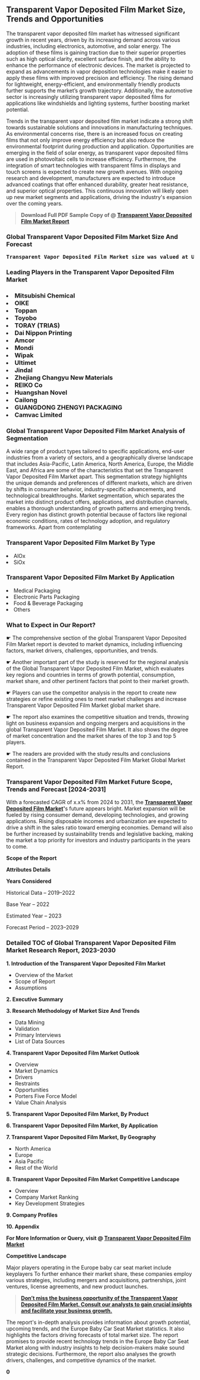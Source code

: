 <p> <h2>Transparent Vapor Deposited Film Market Size, Trends and Opportunities</h2><p>The transparent vapor deposited film market has witnessed significant growth in recent years, driven by its increasing demand across various industries, including electronics, automotive, and solar energy. The adoption of these films is gaining traction due to their superior properties such as high optical clarity, excellent surface finish, and the ability to enhance the performance of electronic devices. The market is projected to expand as advancements in vapor deposition technologies make it easier to apply these films with improved precision and efficiency. The rising demand for lightweight, energy-efficient, and environmentally friendly products further supports the market’s growth trajectory. Additionally, the automotive sector is increasingly utilizing transparent vapor deposited films for applications like windshields and lighting systems, further boosting market potential.</p><p>Trends in the transparent vapor deposited film market indicate a strong shift towards sustainable solutions and innovations in manufacturing techniques. As environmental concerns rise, there is an increased focus on creating films that not only improve energy efficiency but also reduce the environmental footprint during production and application. Opportunities are emerging in the field of solar energy, as transparent vapor deposited films are used in photovoltaic cells to increase efficiency. Furthermore, the integration of smart technologies with transparent films in displays and touch screens is expected to create new growth avenues. With ongoing research and development, manufacturers are expected to introduce advanced coatings that offer enhanced durability, greater heat resistance, and superior optical properties. This continuous innovation will likely open up new market segments and applications, driving the industry's expansion over the coming years.</p></p><blockquote id="" class=""><strong>Download Full PDF Sample Copy of @&nbsp;<a href="https://www.verifiedmarketreports.com/download-sample/?rid=260196&utm_source=GitHub-feb&utm_medium=260" target="_blank">Transparent Vapor Deposited Film Market Report</a>&nbsp;&nbsp;</strong></blockquote><h3 id="" class=""><strong>Global&nbsp;Transparent Vapor Deposited Film Market Size And Forecast</strong></h3><pre class="reader-text-block__code-block"><strong>Transparent Vapor Deposited Film Market size was valued at USD 1.15 Billion in 2022 and is projected to reach USD 1.85 Billion by 2030, growing at a CAGR of 6.5% from 2024 to 2030.</strong></pre><h3 id="" class="">Leading Players in the&nbsp;Transparent Vapor Deposited Film Market</h3><h3 class=""></Li><Li>Mitsubishi Chemical</Li><Li> OIKE</Li><Li> Toppan</Li><Li> Toyobo</Li><Li> TORAY (TRIAS)</Li><Li> Dai Nippon Printing</Li><Li> Amcor</Li><Li> Mondi</Li><Li> Wipak</Li><Li> Ultimet</Li><Li> Jindal</Li><Li> Zhejiang Changyu New Materials</Li><Li> REIKO Co</Li><Li> Huangshan Novel</Li><Li> Cailong</Li><Li> GUANGDONG ZHENGYI PACKAGING</Li><Li> Camvac Limited</h3><h3 id="" class="">Global&nbsp;Transparent Vapor Deposited Film Market Analysis of Segmentation</h3><p id="" class="">A wide range of product types tailored to specific applications, end-user industries from a variety of sectors, and a geographically diverse landscape that includes Asia-Pacific, Latin America, North America, Europe, the Middle East, and Africa are some of the characteristics that set the Transparent Vapor Deposited Film Market apart. This segmentation strategy highlights the unique demands and preferences of different markets, which are driven by shifts in consumer behavior, industry-specific advancements, and technological breakthroughs. Market segmentation, which separates the market into distinct product offers, applications, and distribution channels, enables a thorough understanding of growth patterns and emerging trends. Every region has distinct growth potential because of factors like regional economic conditions, rates of technology adoption, and regulatory frameworks. Apart from contemplating</p><h3 id="" class="">Transparent Vapor Deposited Film Market&nbsp;By Type</h3><p></Li><Li>AlOx</Li><Li> SiOx</p><div class="" data-test-id=""><h3 id="" class="">Transparent Vapor Deposited Film Market&nbsp;By Application</h3></div><p class=""></Li><Li>Medical Packaging</Li><Li> Electronic Parts Packaging</Li><Li> Food & Beverage Packaging</Li><Li> Others</p><div class="" data-test-id=""><h3><span class="">What to Expect in Our Report?</span></h3></div><div class="" data-test-id=""><p><span class="">☛ The comprehensive section of the global Transparent Vapor Deposited Film Market report is devoted to market dynamics, including influencing factors, market drivers, challenges, opportunities, and trends.</span></p></div><div class="" data-test-id=""><p><span class="">☛ Another important part of the study is reserved for the regional analysis of the Global Transparent Vapor Deposited Film Market, which evaluates key regions and countries in terms of growth potential, consumption, market share, and other pertinent factors that point to their market growth.</span></p></div><div class="" data-test-id=""><p><span class="">☛ Players can use the competitor analysis in the report to create new strategies or refine existing ones to meet market challenges and increase Transparent Vapor Deposited Film Market global market share.</span></p></div><div class="" data-test-id=""><p><span class="">☛ The report also examines the competitive situation and trends, throwing light on business expansion and ongoing mergers and acquisitions in the global Transparent Vapor Deposited Film Market. It also shows the degree of market concentration and the market shares of the top 3 and top 5 players.</span></p></div><div class="" data-test-id=""><p><span class="">☛ The readers are provided with the study results and conclusions contained in the Transparent Vapor Deposited Film Market Global Market Report.</span></p></div><div class="" data-test-id=""><h3><span class="">Transparent Vapor Deposited Film Market Future Scope, Trends and Forecast [2024-2031]</span></h3></div><div class="" data-test-id=""><p><span class="">With a forecasted CAGR of x.x% from 2024 to 2031, the <strong><a href="https://www.verifiedmarketreports.com/download-sample/?rid=260196&utm_source=GitHub-feb&utm_medium=260" target="_blank">Transparent Vapor Deposited Film Market</a>'</strong>s future appears bright. Market expansion will be fueled by rising consumer demand, developing technologies, and growing applications. Rising disposable incomes and urbanization are expected to drive a shift in the sales ratio toward emerging economies. Demand will also be further increased by sustainability trends and legislative backing, making the market a top priority for investors and industry participants in the years to come.</span></p><p id="ember66" class="ember-view reader-text-block__paragraph"><strong>Scope of the Report</strong></p><p id="ember67" class="ember-view reader-text-block__paragraph"><strong>Attributes Details</strong></p><p id="ember68" class="ember-view reader-text-block__paragraph"><strong>Years Considered</strong></p><p id="ember69" class="ember-view reader-text-block__paragraph">Historical Data &ndash; 2019&ndash;2022</p><p id="ember70" class="ember-view reader-text-block__paragraph">Base Year &ndash; 2022</p><p id="ember71" class="ember-view reader-text-block__paragraph">Estimated Year &ndash; 2023</p><p id="ember72" class="ember-view reader-text-block__paragraph">Forecast Period &ndash; 2023&ndash;2029</p></div><h3 id="" class="">Detailed TOC of Global Transparent Vapor Deposited Film Market Research Report, 2023-2030</h3><p id="" class=""><strong>1. Introduction of the Transparent Vapor Deposited Film Market</strong></p><ul><li>Overview of the Market</li><li>Scope of Report</li><li>Assumptions</li></ul><p id="" class=""><strong>2. Executive Summary</strong></p><p id="" class=""><strong>3. Research Methodology of Market Size And Trends</strong></p><ul><li>Data Mining</li><li>Validation</li><li>Primary Interviews</li><li>List of Data Sources</li></ul><p id="" class=""><strong>4. Transparent Vapor Deposited Film Market Outlook</strong></p><ul><li>Overview</li><li>Market Dynamics</li><li>Drivers</li><li>Restraints</li><li>Opportunities</li><li>Porters Five Force Model</li><li>Value Chain Analysis</li></ul><p id="" class=""><strong>5. Transparent Vapor Deposited Film Market, By Product</strong></p><p id="" class=""><strong>6. Transparent Vapor Deposited Film Market, By Application</strong></p><p id="" class=""><strong>7. Transparent Vapor Deposited Film Market, By Geography</strong></p><ul><li>North America</li><li>Europe</li><li>Asia Pacific</li><li>Rest of the World</li></ul><p id="" class=""><strong>8. Transparent Vapor Deposited Film Market Competitive Landscape</strong></p><ul><li>Overview</li><li>Company Market Ranking</li><li>Key Development Strategies</li></ul><p id="" class=""><strong>9. Company Profiles</strong></p><p id="" class=""><strong>10. Appendix</strong></p><p><strong>For More Information or Query, visit&nbsp;@ <a href="https://www.verifiedmarketreports.com/product/transparent-vapor-deposited-film-market/" target="_blank">Transparent Vapor Deposited Film Market</a></strong></p><p id="ember61" class="ember-view reader-text-block__paragraph"><strong>Competitive Landscape</strong></p><p id="ember62" class="ember-view reader-text-block__paragraph">Major players operating in the Europe baby car seat market include keyplayers To further enhance their market share, these companies employ various strategies, including mergers and acquisitions, partnerships, joint ventures, license agreements, and new product launches.</p><blockquote id="ember63" class="ember-view reader-text-block__blockquote"><strong><a href="https://www.verifiedmarketreports.com/download-sample/?rid=260196&utm_source=GitHub-feb&utm_medium=260" target="_blank">Don&rsquo;t miss the business opportunity of the Transparent Vapor Deposited Film Market. Consult our analysts to gain crucial insights and facilitate your business growth.</a></strong></blockquote><p id="ember64" class="ember-view reader-text-block__paragraph">The report's in-depth analysis provides information about growth potential, upcoming trends, and the Europe Baby Car Seat Market statistics. It also highlights the factors driving forecasts of total market size. The report promises to provide recent technology trends in the Europe Baby Car Seat Market along with industry insights to help decision-makers make sound strategic decisions. Furthermore, the report also analyses the growth drivers, challenges, and competitive dynamics of the market.</p><p class="ember-view reader-text-block__paragraph"><strong>0</strong></p>
